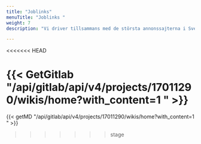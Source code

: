 ```yaml
---
title: "Joblinks"
menuTitle: "Joblinks "
weight: 7
description: "Vi driver tillsammans med de största annonssajterna i Sverige i ett pilotprojekt kring att samla alla jobb på ett ställe."

---
```


<<<<<<< HEAD

{{< GetGitlab "/api/gitlab/api/v4/projects/17011290/wikis/home?with_content=1 " >}}
=======
{{< getMD "/api/gitlab/api/v4/projects/17011290/wikis/home?with_content=1 " >}}
>>>>>>> stage


